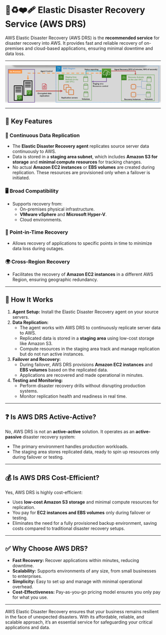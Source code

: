 # 🔁♻️❤️‍🩹 Elastic Disaster Recovery Service (AWS DRS)

AWS Elastic Disaster Recovery (AWS DRS) is the **recommended service** for disaster recovery into AWS. It provides fast and reliable recovery of on-premises and cloud-based applications, ensuring minimal downtime and data loss.

---

<div style="text-align: center;">
    <img src="images/aws-drs.png" alt="AWS DRS">
</div>

---

## 🌟 Key Features

### 🔄 Continuous Data Replication

- The **Elastic Disaster Recovery agent** replicates source server data continuously to AWS.
- Data is stored in a **staging area subnet**, which includes **Amazon S3 for storage** and **minimal compute resources** for tracking changes.
- No actual **Amazon EC2 instances** or **EBS volumes** are created during replication. These resources are provisioned only when a failover is initiated.

### 🖥️ Broad Compatibility

- Supports recovery from:
  - On-premises physical infrastructure.
  - **VMware vSphere** and **Microsoft Hyper-V**.
  - Cloud environments.

### 📆 Point-in-Time Recovery

- Allows recovery of applications to specific points in time to minimize data loss during outages.

### 🌍 Cross-Region Recovery

- Facilitates the recovery of **Amazon EC2 instances** in a different AWS Region, ensuring geographic redundancy.

---

## 🎯 How It Works

1. **Agent Setup:** Install the Elastic Disaster Recovery agent on your source servers.
2. **Data Replication:**
   - The agent works with AWS DRS to continuously replicate server data to AWS.
   - Replicated data is stored in a **staging area** using low-cost storage like Amazon S3.
   - Compute resources in the staging area track and manage replication but do not run active instances.
3. **Failover and Recovery:**
   - During failover, AWS DRS provisions **Amazon EC2 instances** and **EBS volumes** based on the replicated data.
   - Applications are recovered and made operational in minutes.
4. **Testing and Monitoring:**
   - Perform disaster recovery drills without disrupting production systems.
   - Monitor replication health and readiness in real time.

---

## ❓ Is AWS DRS Active-Active?

No, AWS DRS is not an **active-active** solution. It operates as an **active-passive** disaster recovery system:

- The primary environment handles production workloads.
- The staging area stores replicated data, ready to spin up resources only during failover or testing.

---

## 💰 Is AWS DRS Cost-Efficient?

Yes, AWS DRS is highly cost-efficient:

- Uses **low-cost Amazon S3 storage** and minimal compute resources for replication.
- You pay for **EC2 instances and EBS volumes** only during failover or testing.
- Eliminates the need for a fully provisioned backup environment, saving costs compared to traditional disaster recovery setups.

---

## ✅ Why Choose AWS DRS?

- **Fast Recovery:** Recover applications within minutes, reducing downtime.
- **Scalability:** Supports environments of any size, from small businesses to enterprises.
- **Simplicity:** Easy to set up and manage with minimal operational overhead.
- **Cost-Effectiveness:** Pay-as-you-go pricing model ensures you only pay for what you use.

---

AWS Elastic Disaster Recovery ensures that your business remains resilient in the face of unexpected disasters. With its affordable, reliable, and scalable approach, it’s an essential service for safeguarding your critical applications and data.
